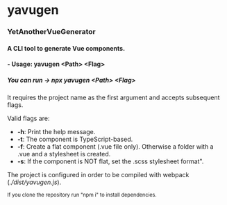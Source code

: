 # yavugen
### YetAnotherVueGenerator
#### A CLI tool to generate Vue components.


#### - Usage: yavugen \<Path> \<Flag>

##### You can run -> npx yavugen \<Path> \<Flag>

It requires the project name as the first argument and accepts subsequent flags.

Valid flags are:
* **-h**: Print the help message.
* **-t**: The component is TypeScript-based.
* **-f**: Create a flat component (.vue file only). Otherwise a folder with a .vue and a stylesheet is created.
* **-s**: If the component is NOT flat, set the .scss stylesheet format".

The project is configured in order to be compiled with webpack (*./dist/yavugen.js*).
  
<sub>
  If you clone the repository run "npm i" to install dependencies.
</sub>
